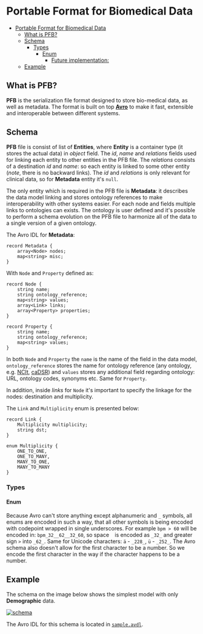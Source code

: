 # Portable Format for Biomedical Data

- [Portable Format for Biomedical Data](#portable-format-for-biomedical-data)
  - [What is PFB?](#what-is-pfb)
  - [Schema](#schema)
    - [Types](#types)
      - [Enum](#enum)
        - [Future implementation:](#future-implementation)
  - [Example](#example)

## What is PFB?

**PFB** is the serialization file format designed to store bio-medical data, as well as metadata. The format is built on top [**Avro**][1] to make it fast, extensible and interoperable between different systems.

## Schema

**PFB** file is consist of list of **Entities**, where **Entity** is a container type (it stores the actual data) in *object* field. The *id*, *name* and *relations* fields used for linking each entity to other entities in the PFB file. The *relations* consists of a destination *id* and *name*: so each entity is linked to some other entity (*note*, there is no backward links). The *id* and *relations* is only relevant for clinical data, so for **Metadata** entity it's `null`.

The only entity which is required in the PFB file is **Metadata**: it describes the data model linking and stores ontology references to make interoperability with other systems easier. For each node and fields multiple links to ontologies can exists. The ontology is user defined and it's possible to perform a schema evolution on the PFB file to harmonize all of the data to a single version of a given ontology.

The Avro IDL for **Metadata**:

```
record Metadata {
    array<Node> nodes;
    map<string> misc;
}
```

With `Node` and `Property` defined as:

```
record Node {
    string name;
    string ontology_reference;
    map<string> values;
    array<Link> links;
    array<Property> properties;
}

record Property {
    string name;
    string ontology_reference;
    map<string> values;
}
```

In both `Node` and `Property` the `name` is the name of the field in the data model, `ontology_reference` stores the name for ontology reference (any ontology, e.g. [NCIt][2], [caDSR][3]) and `values` stores any additional field regarding ontology: URL, ontology codes, synonyms etc. Same for `Property`.

In addition, inside *links* for `Node` it's important to specify the linkage for the nodes: destination and multiplicity.

The `Link` and `Multiplicity` enum is presented below:
```
record Link {
    Multiplicity multiplicity;
    string dst;
}

enum Multiplicity {
    ONE_TO_ONE,
    ONE_TO_MANY,
    MANY_TO_ONE,
    MANY_TO_MANY
}
```

### Types

#### Enum

Because Avro can't store anything except alphanumeric and `_` symbols, all enums are encoded in such a way, that all other symbols is being encoded with codepoint wrapped in single underscores. For example `bpm > 60` will be encoded in: `bpm_32__62__32_60`, so space ` ` is encoded as `_32_` and greater sign `>` into `_62_`. Same for Unicode characters: `ä` - `_228_`, `ü` - `_252_`. The Avro schema also doesn't allow for the first character to be a number. So we encode the first character in the way if the character happens to be a number.

## Example

The schema on the image below shows the simplest model with only **Demographic** data.

[![schema][4]][4]

The Avro IDL for this schema is located in [`sample.avdl`][16].

  [1]: https://avro.apache.org/docs/current/spec.html
  [2]: https://ncit.nci.nih.gov/ncitbrowser/pages/
  [3]: https://cdebrowser.nci.nih.gov/cdebrowserClient/cdeBrowser.html#/search
  [4]: ./schema.svg
  [16]: ./sample.avdl
